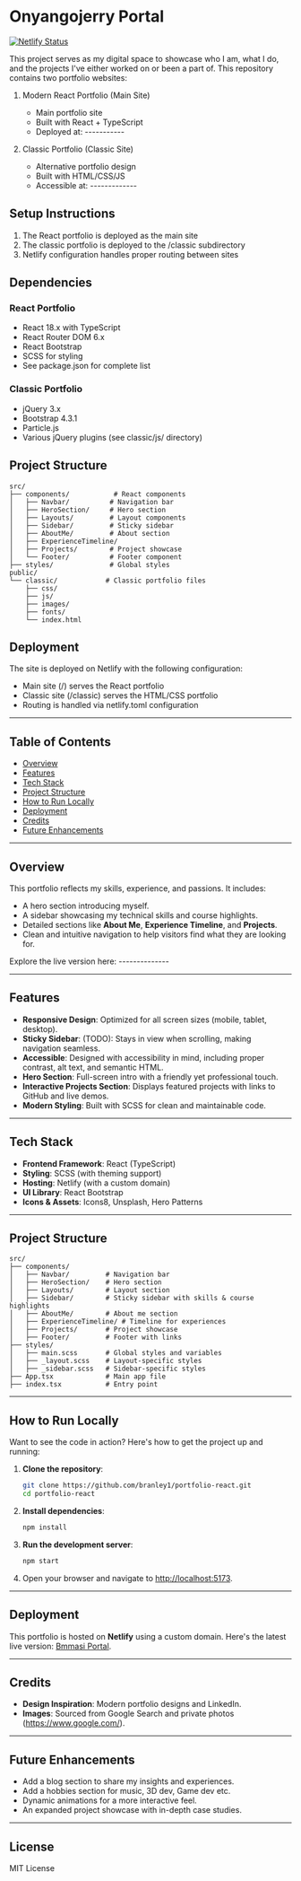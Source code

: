 # **Onyangojerry Portal**
[![Netlify Status](https://api.netlify.com/api/v1/badges/a1192e94-a7ab-46b3-91bf-29ba6d7ad682/deploy-status)](https://app.netlify.com/sites/bmmasi/deploys)

This project serves as my digital space to showcase who I am, what I do, and the 
projects I've either worked on or been a part of. This repository contains two portfolio websites:

1. Modern React Portfolio (Main Site)
   - Main portfolio site
   - Built with React + TypeScript
   - Deployed at: -----------

2. Classic Portfolio (Classic Site)
   - Alternative portfolio design
   - Built with HTML/CSS/JS
   - Accessible at: -------------

## Setup Instructions

1. The React portfolio is deployed as the main site
2. The classic portfolio is deployed to the /classic subdirectory
3. Netlify configuration handles proper routing between sites

## Dependencies

### React Portfolio
- React 18.x with TypeScript
- React Router DOM 6.x
- React Bootstrap
- SCSS for styling
- See package.json for complete list

### Classic Portfolio
- jQuery 3.x
- Bootstrap 4.3.1
- Particle.js
- Various jQuery plugins (see classic/js/ directory)

## Project Structure
```plaintext
src/
├── components/           # React components
│   ├── Navbar/          # Navigation bar
│   ├── HeroSection/     # Hero section
│   ├── Layouts/         # Layout components
│   ├── Sidebar/         # Sticky sidebar
│   ├── AboutMe/         # About section
│   ├── ExperienceTimeline/
│   ├── Projects/        # Project showcase
│   └── Footer/          # Footer component
├── styles/              # Global styles
public/
└── classic/            # Classic portfolio files
    ├── css/
    ├── js/
    ├── images/
    ├── fonts/
    └── index.html
```

## Deployment

The site is deployed on Netlify with the following configuration:
- Main site (/) serves the React portfolio
- Classic site (/classic) serves the HTML/CSS portfolio
- Routing is handled via netlify.toml configuration

---

## **Table of Contents**
- [Overview](#overview)
- [Features](#features)
- [Tech Stack](#tech-stack)
- [Project Structure](#project-structure)
- [How to Run Locally](#how-to-run-locally)
- [Deployment](#deployment)
- [Credits](#credits)
- [Future Enhancements](#future-enhancements)

---

## **Overview**
This portfolio reflects my skills, experience, and passions. It includes:
- A hero section introducing myself.
- A sidebar showcasing my technical skills and course highlights.
- Detailed sections like **About Me**, **Experience Timeline**, and **Projects**.
- Clean and intuitive navigation to help visitors find what they are looking for.

Explore the live version here: --------------

---

## **Features**
- **Responsive Design**: Optimized for all screen sizes (mobile, tablet, desktop).
- **Sticky Sidebar**: (TODO): Stays in view when scrolling, making navigation seamless.
- **Accessible**: Designed with accessibility in mind, including proper contrast, alt text, and semantic HTML.
- **Hero Section**: Full-screen intro with a friendly yet professional touch.
- **Interactive Projects Section**: Displays featured projects with links to GitHub and live demos.
- **Modern Styling**: Built with SCSS for clean and maintainable code.

---

## **Tech Stack**
- **Frontend Framework**: React (TypeScript)
- **Styling**: SCSS (with theming support)
- **Hosting**: Netlify (with a custom domain)
- **UI Library**: React Bootstrap
- **Icons & Assets**: Icons8, Unsplash, Hero Patterns

---

## **Project Structure**
```plaintext
src/
├── components/
│   ├── Navbar/         # Navigation bar
│   ├── HeroSection/    # Hero section
│   ├── Layouts/        # Layout section
│   ├── Sidebar/        # Sticky sidebar with skills & course highlights
│   ├── AboutMe/        # About me section
│   ├── ExperienceTimeline/ # Timeline for experiences
│   ├── Projects/       # Project showcase
│   ├── Footer/         # Footer with links
├── styles/
│   ├── main.scss       # Global styles and variables
│   ├── _layout.scss    # Layout-specific styles
│   ├── _sidebar.scss   # Sidebar-specific styles
├── App.tsx             # Main app file
├── index.tsx           # Entry point
```

---

## **How to Run Locally**
Want to see the code in action? Here's how to get the project up and running:

1. **Clone the repository**:
   ```bash
   git clone https://github.com/branley1/portfolio-react.git
   cd portfolio-react
   ```

2. **Install dependencies**:
   ```bash
   npm install
   ```

3. **Run the development server**:
   ```bash
   npm start
   ```

4. Open your browser and navigate to [http://localhost:5173](http://localhost:5173).

---

## **Deployment**
This portfolio is hosted on **Netlify** using a custom domain. Here's the latest live version: [Bmmasi Portal](https://bmmasi.com).

---

## **Credits**
- **Design Inspiration**: Modern portfolio designs and LinkedIn.
- **Images**: Sourced from Google Search and private photos (https://www.google.com/).

---

## **Future Enhancements**
- Add a blog section to share my insights and experiences.
- Add a hobbies section for music, 3D dev, Game dev etc.
- Dynamic animations for a more interactive feel.
- An expanded project showcase with in-depth case studies.

---

## **License** 

MIT License
